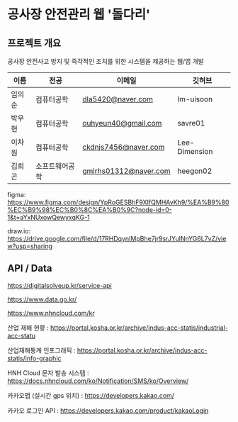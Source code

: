 # 공사장 안전관리 웹 '돌다리'

## 프로젝트 개요
공사장 안전사고 방지 및 즉각적인 조치를 위한 시스템을 제공하는 웹/앱 개발

| 이름 | 전공 | 이메일 | 깃허브 |
| --- | --- | --- | --- |
| 임의순 | 컴퓨터공학 | dla5420@naver.com | Im-uisoon |
| 박우현 | 컴퓨터공학 | ouhyeun40@gmail.com | savre01 |
| 이차원 | 컴퓨터공학 | ckdnjs7456@naver.com | Lee-Dimension |
| 김희곤 | 소프트웨어공학 | gmlrhs01312@naver.com | heegon02 |

figma:
https://www.figma.com/design/YpRoGESBhF9XIfQMHAvKh9/%EA%B9%80%EC%B9%98%EC%B0%8C%EA%B0%9C?node-id=0-1&t=aYxNUxowQewyxqKG-1

draw.io:
https://drive.google.com/file/d/17RHDqynIMpBhe7jr9srJYuINnYG6L7vZ/view?usp=sharing

## API / Data

 https://digitalsolveup.kr/service-api

https://www.data.go.kr/

https://www.nhncloud.com/kr

산업 재해 현황 : https://portal.kosha.or.kr/archive/indus-acc-statis/industrial-acc-statu

산업재해통계 인포그래픽 : https://portal.kosha.or.kr/archive/indus-acc-statis/info-graphic

HNH Cloud 문자 발송 시스템 : https://docs.nhncloud.com/ko/Notification/SMS/ko/Overview/

카카오맵 (실시간 gps 위치) : https://developers.kakao.com/

카카오 로그인 API : https://developers.kakao.com/product/kakaoLogin
